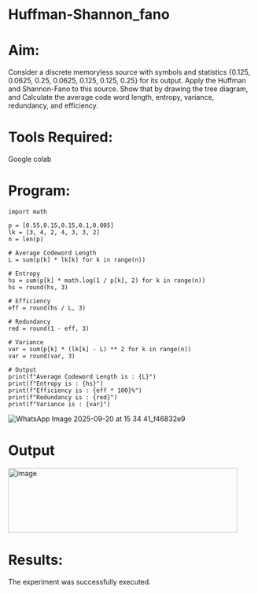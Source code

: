 # Huffman-Shannon_fano
# Aim:
Consider a discrete memoryless source with symbols and statistics {0.125, 0.0625, 0.25, 0.0625, 0.125, 0.125, 0.25} for its output. 
Apply the Huffman and Shannon-Fano to this source. 
Show that by drawing the tree diagram, and 
Calculate the average code word length, entropy, variance, redundancy, and efficiency.
# Tools Required:
Google colab
# Program:
```
import math

p = [0.55,0.15,0.15,0.1,0.005]
lk = [3, 4, 2, 4, 3, 3, 2]
n = len(p)

# Average Codeword Length
L = sum(p[k] * lk[k] for k in range(n))

# Entropy
hs = sum(p[k] * math.log(1 / p[k], 2) for k in range(n))
hs = round(hs, 3)

# Efficiency
eff = round(hs / L, 3)

# Redundancy
red = round(1 - eff, 3)

# Variance
var = sum(p[k] * (lk[k] - L) ** 2 for k in range(n))
var = round(var, 3)

# Output
print(f"Average Codeword Length is : {L}")
print(f"Entropy is : {hs}")
print(f"Efficiency is : {eff * 100}%")
print(f"Redundancy is : {red}")
print(f"Variance is : {var}")
```
![WhatsApp Image 2025-09-20 at 15 34 41_f46832e9](https://github.com/user-attachments/assets/cce9d728-ca7c-47a2-9dae-cecdab4569ca)

# Output
<img width="466" height="131" alt="image" src="https://github.com/user-attachments/assets/656d3887-4eec-4b79-ba19-6f3c3d204859" />

# Results:
The experiment was successfully executed.
